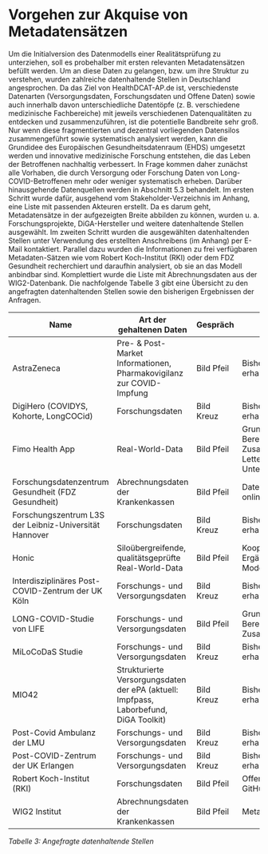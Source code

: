 # Vorgehen zur Akquise von Metadatensätzen
Um die Initialversion des Datenmodells einer Realitätsprüfung zu unterziehen, soll es probehalber mit ersten relevanten Metadatensätzen befüllt werden. Um an diese Daten zu gelangen, bzw. um ihre Struktur zu verstehen, wurden zahlreiche datenhaltende Stellen in Deutschland angesprochen. Da das Ziel von HealthDCAT-AP.de ist, verschiedenste Datenarten (Versorgungsdaten, Forschungsdaten und Offene Daten) sowie auch innerhalb davon unterschiedliche Datentöpfe (z. B. verschiedene medizinische Fachbereiche) mit jeweils verschiedenen Datenqualitäten zu entdecken und zusammenzuführen, ist die potentielle Bandbreite sehr groß. Nur wenn diese fragmentierten und dezentral vorliegenden Datensilos zusammengeführt sowie systematisch analysiert werden, kann die Grundidee des Europäischen Gesundheitsdatenraum (EHDS) umgesetzt werden und innovative medizinische Forschung entstehen, die das Leben der Betroffenen nachhaltig verbessert.
In Frage kommen daher zunächst alle Vorhaben, die durch Versorgung oder Forschung Daten von Long-COVID-Betroffenen mehr oder weniger systematisch erheben. Darüber hinausgehende Datenquellen werden in Abschnitt 5.3 behandelt. 
Im ersten Schritt wurde dafür, ausgehend vom Stakeholder-Verzeichnis im Anhang, eine Liste mit passenden Akteuren erstellt. Da es darum geht, Metadatensätze in der aufgezeigten Breite abbilden zu können, wurden u. a. Forschungsprojekte, DiGA-Hersteller und weitere datenhaltende Stellen ausgewählt. Im zweiten Schritt wurden die ausgewählten datenhaltenden Stellen unter Verwendung des erstellten Anschreibens (im Anhang) per E-Mail kontaktiert.
Parallel dazu wurden die Informationen zu frei verfügbaren Metadaten-Sätzen wie vom Robert Koch-Institut (RKI) oder dem FDZ Gesundheit recherchiert und daraufhin analysiert, ob sie an das Modell anbindbar sind. Komplettiert wurde die Liste mit Abrechnungsdaten aus der WIG2-Datenbank. 
Die nachfolgende Tabelle 3 gibt eine Übersicht zu den angefragten datenhaltenden Stellen sowie den bisherigen Ergebnissen der Anfragen.

|Name |Art der gehaltenen Daten |Gespräch |Ergebnis
|--- |--- |--- |---
|AstraZeneca |Pre- & Post-Market Informationen, Pharmakovigilanz zur COVID-Impfung |Bild Pfeil |Bisher keine Daten erhalten
|DigiHero (COVIDYS, Kohorte, LongCOCid) |Forschungsdaten |Bild Kreuz |Bisher keine Daten erhalten
|Fimo Health App |Real-World-Data |Bild Pfeil |Grundsätzliche Bereitschaft zur Zusammenarbeit sowie Letter of Intent zur Unterstützung
|Forschungsdatenzentrum Gesundheit (FDZ Gesundheit) |Abrechnungsdaten der Krankenkassen |Bild Pfeil |Datensatzbeschreibungen online verfügbar
|Forschungszentrum L3S der Leibniz-Universität Hannover |Forschungsdaten |Bild Kreuz |Bisher keine Daten erhalten
|Honic |Siloübergreifende, qualitätsgeprüfte Real-World-Data  |Bild Pfeil |Kooperation für Ergänzung der jeweiligen Modelle
|Interdisziplinäres Post-COVID-Zentrum der UK Köln |Forschungs- und Versorgungsdaten |Bild Kreuz |Bisher keine Daten erhalten
|LONG-COVID-Studie von LIFE |Forschungs- und Versorgungsdaten |Bild Pfeil |Grundsätzliche Bereitschaft zur Zusammenarbeit
|MiLoCoDaS Studie |Forschungs- und Versorgungsdaten |Bild Kreuz |Bisher keine Daten erhalten
|MIO42 |Strukturierte Versorgungsdaten der ePA (aktuell: Impfpass, Laborbefund, DiGA Toolkit) |Bild Kreuz |Bisher keine Daten erhalten
|Post-Covid Ambulanz der LMU |Forschungs- und Versorgungsdaten |Bild Kreuz |Bisher keine Daten erhalten
|Post-COVID-Zentrum der UK Erlangen |Forschungs- und Versorgungsdaten |Bild Kreuz |Bisher keine Daten erhalten
|Robert Koch-Institut (RKI) |Forschungsdaten |Bild Pfeil |Offene Metadaten im GitHub
|WIG2 Institut |Abrechnungsdaten der Krankenkassen |Bild Pfeil |Metadaten erhalten

*Tabelle 3: Angefragte datenhaltende Stellen*